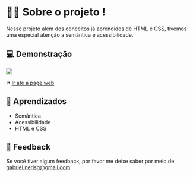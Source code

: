 
# 🧑‍💻 Sobre o projeto !

Nesse projeto além dos conceitos já aprendidos de HTML e CSS, tivemos uma especial atenção a semântica e acessibilidade.


## 💻 Demonstração

![](https://user-images.githubusercontent.com/87450820/179571638-c2709a11-be1e-49fd-9652-405d390f349d.png)

↗️ <a href="https://gabriel-neriss.github.io/RocketseatProjeto2Treine.me/">Ir até a page web </a>

## 🧠 Aprendizados

- Semântica 
- Acessibilidade 
- HTML e CSS

## 👀 Feedback

Se você tiver algum feedback, por favor me deixe saber por meio de gabriel.nerisg@gmail.com

